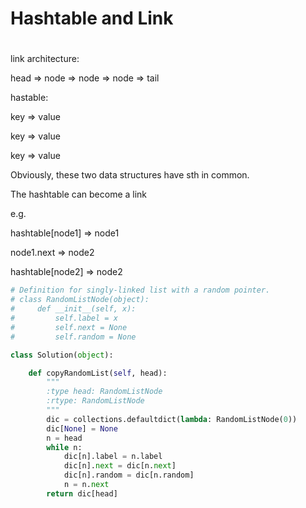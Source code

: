 # Hashtable and Link

# 

link architecture:

head =&gt; node =&gt; node =&gt; node =&gt; tail

hastable:

key =&gt; value

key =&gt; value

key =&gt; value

Obviously, these two data structures have sth in common.

The hashtable can become a link

e.g.

hashtable\[node1\] =&gt; node1

node1.next =&gt; node2

hashtable\[node2\] =&gt;  node2

```py
# Definition for singly-linked list with a random pointer.
# class RandomListNode(object):
#     def __init__(self, x):
#         self.label = x
#         self.next = None
#         self.random = None

class Solution(object):

    def copyRandomList(self, head):
        """
        :type head: RandomListNode
        :rtype: RandomListNode
        """
        dic = collections.defaultdict(lambda: RandomListNode(0))
        dic[None] = None
        n = head
        while n:
            dic[n].label = n.label
            dic[n].next = dic[n.next]
            dic[n].random = dic[n.random]
            n = n.next
        return dic[head]
```




